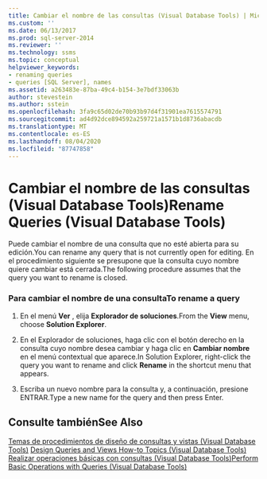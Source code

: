 ```yaml
---
title: Cambiar el nombre de las consultas (Visual Database Tools) | Microsoft Docs
ms.custom: ''
ms.date: 06/13/2017
ms.prod: sql-server-2014
ms.reviewer: ''
ms.technology: ssms
ms.topic: conceptual
helpviewer_keywords:
- renaming queries
- queries [SQL Server], names
ms.assetid: a263483e-87ba-49c4-b154-3e7bdf33063b
author: stevestein
ms.author: sstein
ms.openlocfilehash: 3fa9c65d02de70b93b97d4f31901ea7615574791
ms.sourcegitcommit: ad4d92dce894592a259721a1571b1d8736abacdb
ms.translationtype: MT
ms.contentlocale: es-ES
ms.lasthandoff: 08/04/2020
ms.locfileid: "87747858"
---
```

# <a name="rename-queries-visual-database-tools"></a><span data-ttu-id="bf3a5-102">Cambiar el nombre de las consultas (Visual Database Tools)</span><span class="sxs-lookup"><span data-stu-id="bf3a5-102">Rename Queries (Visual Database Tools)</span></span>
  <span data-ttu-id="bf3a5-103">Puede cambiar el nombre de una consulta que no esté abierta para su edición.</span><span class="sxs-lookup"><span data-stu-id="bf3a5-103">You can rename any query that is not currently open for editing.</span></span> <span data-ttu-id="bf3a5-104">En el procedimiento siguiente se presupone que la consulta cuyo nombre quiere cambiar está cerrada.</span><span class="sxs-lookup"><span data-stu-id="bf3a5-104">The following procedure assumes that the query you want to rename is closed.</span></span>  
  
### <a name="to-rename-a-query"></a><span data-ttu-id="bf3a5-105">Para cambiar el nombre de una consulta</span><span class="sxs-lookup"><span data-stu-id="bf3a5-105">To rename a query</span></span>  
  
1.  <span data-ttu-id="bf3a5-106">En el menú **Ver** , elija **Explorador de soluciones**.</span><span class="sxs-lookup"><span data-stu-id="bf3a5-106">From the **View** menu, choose **Solution Explorer**.</span></span>  
  
2.  <span data-ttu-id="bf3a5-107">En el Explorador de soluciones, haga clic con el botón derecho en la consulta cuyo nombre desea cambiar y haga clic en **Cambiar nombre** en el menú contextual que aparece.</span><span class="sxs-lookup"><span data-stu-id="bf3a5-107">In Solution Explorer, right-click the query you want to rename and click **Rename** in the shortcut menu that appears.</span></span>  
  
3.  <span data-ttu-id="bf3a5-108">Escriba un nuevo nombre para la consulta y, a continuación, presione ENTRAR.</span><span class="sxs-lookup"><span data-stu-id="bf3a5-108">Type a new name for the query and then press Enter.</span></span>  
  
## <a name="see-also"></a><span data-ttu-id="bf3a5-109">Consulte también</span><span class="sxs-lookup"><span data-stu-id="bf3a5-109">See Also</span></span>  
 <span data-ttu-id="bf3a5-110">[Temas de procedimientos de diseño de consultas y vistas &#40;Visual Database Tools&#41;](visual-database-tools.md) </span><span class="sxs-lookup"><span data-stu-id="bf3a5-110">[Design Queries and Views How-to Topics &#40;Visual Database Tools&#41;](visual-database-tools.md) </span></span>  
 [<span data-ttu-id="bf3a5-111">Realizar operaciones básicas con consultas (Visual Database Tools)</span><span class="sxs-lookup"><span data-stu-id="bf3a5-111">Perform Basic Operations with Queries &#40;Visual Database Tools&#41;</span></span>](perform-basic-operations-with-queries-visual-database-tools.md)  
  
  
